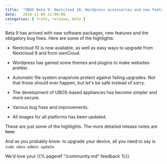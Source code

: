 ```yaml
---
title:  "UBOS Beta 9: Nextcloud 10, Wordpress accessories and new features"
date:   2016-11-09 22:00:00
categories: [ front, release, beta ]
---
```


Beta 9 has arrived with new software packages, new features and the obligatory
bug fixes. Here are some of the highlights:

* Nextcloud 10 is now available, as well as easy ways to upgrade from Nextcloud 9
  and from ownCloud.

* Wordpress has gained some themes and plugins to make websites prettier.

* Automatic file system snapshots protect against failing upgrades. Not that those should
  ever happen, but let's be safe instead of sorry.

* The development of UBOS-based appliances has become simpler and more secure.

* Various bug fixes and improvements.

* All images for all platforms has been updated.

These are just some of the highlights. The more detailed release notes are
~~here~~.

And as you probably know: to upgrade your device, all you need to say is
``sudo ubos-admin update``.

We'd love your {{% pageref "/community.md" feedback %}}.
